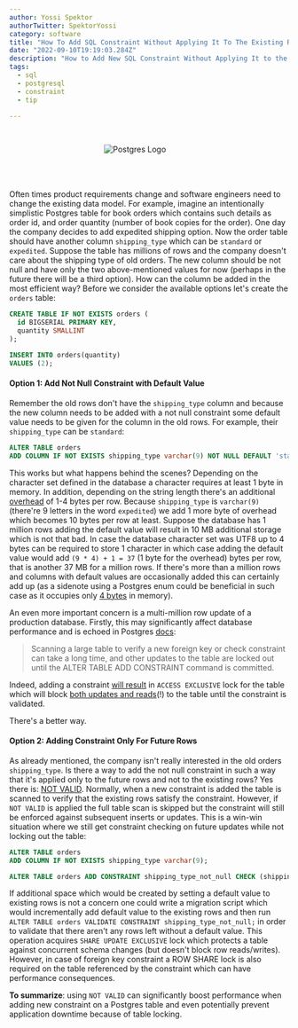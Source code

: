 ```yaml
---
author: Yossi Spektor
authorTwitter: SpektorYossi
category: software
title: "How To Add SQL Constraint Without Applying It To The Existing Rows in PostgreSQL"
date: "2022-09-10T19:19:03.284Z"
description: "How to Add New SQL Constraint Without Applying It to the Existing Rows in PostgreSQL. How to apply SQL constraint only to future insertions or updates on rows. How to defer SQL constraint evaluation."
tags:
  - sql
  - postgresql
  - constraint
  - tip

---
```


<div style="display:flex;justify-content:center;padding-right:10%;padding-bottom:50px;padding-top:30px;">
    <img style="min-width:100px;max-width:200px" src="/images/blog/postgresql_logo.svg"
            alt="Postgres Logo"
            style="margin:0;"
            />
</div>

Often times product requirements change and software engineers need to change the existing data model. For example, imagine an intentionally simplistic Postgres table for book orders which contains such details as order id, and order quantity (number of book copies for the order). One day the company decides to add expedited shipping option. Now the order table should have another column `shipping_type` which can be `standard` or `expedited`. Suppose the table has millions of rows and the company doesn't care about the shipping type of old orders. The new column should be not null and have only the two above-mentioned values for now (perhaps in the future there will be a third option). How can the column be added in the most efficient way? Before we consider the available options let's create the `orders` table:

```sql
CREATE TABLE IF NOT EXISTS orders (
  id BIGSERIAL PRIMARY KEY,
  quantity SMALLINT
);

INSERT INTO orders(quantity)
VALUES (2);
```

#### Option 1: Add Not Null Constraint with Default Value

Remember the old rows don't have the `shipping_type` column and because the new column needs to be added with a not null constraint some default value needs to be given for the column in the old rows. For example, their `shipping_type` can be `standard`:

```sql
ALTER TABLE orders
ADD COLUMN IF NOT EXISTS shipping_type varchar(9) NOT NULL DEFAULT 'standard';
```

This works but what happens behind the scenes? Depending on the character set defined in the database a character requires at least 1 byte in memory. In addition, depending on the string length there's an additional [overhead](https://www.postgresql.org/docs/current/datatype-character.html) of 1-4 bytes per row. Because `shipping_type` is `varchar(9)` (there're 9 letters in the word `expedited`) we add 1 more byte of overhead which becomes 10 bytes per row at least. Suppose the database has 1 million rows adding the default value will result in 10 MB additional storage which is not that bad. In case the database character set was UTF8 up to 4 bytes can be required to store 1 character in which case adding the default value would add `(9 * 4) + 1 = 37` (1 byte for the overhead) bytes per row, that is another 37 MB for a million rows. If there's more than a million rows and columns with default values are occasionally added this can certainly add up (as a sidenote using a Postgres enum could be beneficial in such case as it occupies only [4 bytes](https://www.postgresql.org/docs/current/datatype-enum.html#id-1.5.7.15.8) in memory).

An even more important concern is a multi-million row update of a production database. Firstly, this may significantly affect database performance and is echoed in Postgres [docs](https://www.postgresql.org/docs/current/sql-altertable.html#SQL-ALTERTABLE-NOTES):
>Scanning a large table to verify a new foreign key or check constraint can take a long time, and other updates to the table are locked out until the ALTER TABLE ADD CONSTRAINT command is committed.

Indeed, adding a constraint [will result](https://www.postgresql.org/docs/current/sql-altertable.html#SQL-ALTERTABLE-NOTES) in `ACCESS EXCLUSIVE` lock for the table which will block [both updates and reads](https://www.postgresql.org/docs/current/explicit-locking.html)(!) to the table until the constraint is validated.

There's a better way.

#### Option 2: Adding Constraint Only For Future Rows

As already mentioned, the company isn't really interested in the old orders `shipping_type`. Is there a way to add the not null constraint in such a way that it's applied only to the future rows and not to the existing rows? Yes there is: [NOT VALID](https://www.postgresql.org/docs/current/sql-altertable.html). Normally, when a new constraint is added the table is scanned to verify that the existing rows satisfy the constraint. However, if `NOT VALID` is applied the full table scan is skipped but the constraint will still be enforced against subsequent inserts or updates. This is a win-win situation where we still get constraint checking on future updates while not locking out the table:

```sql
ALTER TABLE orders
ADD COLUMN IF NOT EXISTS shipping_type varchar(9);

ALTER TABLE orders ADD CONSTRAINT shipping_type_not_null CHECK (shipping_type IS NOT NULL) NOT VALID;
```

If additional space which would be created by setting a default value to existing rows is not a concern one could write a migration script which would incrementally add default value to the existing rows and then run `ALTER TABLE orders VALIDATE CONSTRAINT shipping_type_not_null;` in order to validate that there aren't any rows left without a default value. This operation acquires `SHARE UPDATE EXCLUSIVE` lock which protects a table against concurrent schema changes (but doesn't block row reads/writes). However, in case of foreign key constraint a ROW SHARE lock is also required on the table referenced by the constraint which can have performance consequences.

**To summarize**: using `NOT VALID` can significantly boost performance when adding new constraint on a Postgres table and even potentially prevent application downtime because of table locking.
